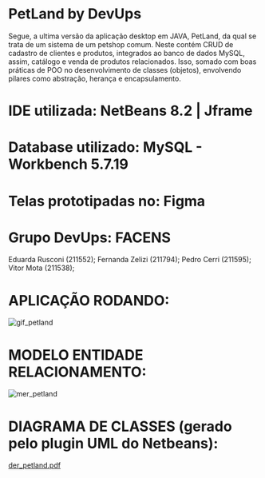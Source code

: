 # PetLand by DevUps 

Segue, a ultima versão da aplicação desktop em JAVA, PetLand, da qual se trata de um sistema de um petshop comum. Neste contém CRUD de cadastro de clientes e produtos, integrados ao banco de dados MySQL, assim, catálogo e venda de produtos relacionados. Isso, somado com boas práticas de POO no desenvolvimento de classes (objetos), envolvendo pilares como abstração, herança e encapsulamento. 

# IDE utilizada: NetBeans 8.2 | Jframe
# Database utilizado: MySQL - Workbench 5.7.19
# Telas prototipadas no: Figma

# Grupo DevUps: FACENS
Eduarda Rusconi (211552);
Fernanda Zelizi (211794);
Pedro Cerri     (211595);
Vitor Mota      (211538);

# APLICAÇÃO RODANDO:
![gif_petland](https://user-images.githubusercontent.com/103219334/173447323-8c166f75-09e7-4657-a806-0df9f63558e6.gif)


# MODELO ENTIDADE RELACIONAMENTO:
![mer_petland](https://user-images.githubusercontent.com/103219334/173441266-e191323d-2da7-4f14-82aa-7ba7183b0b10.png)


# DIAGRAMA DE CLASSES (gerado pelo plugin UML do Netbeans):
[der_petland.pdf](https://github.com/vitormota03/petland1_DEVUP/files/8894308/der_petland.pdf)





